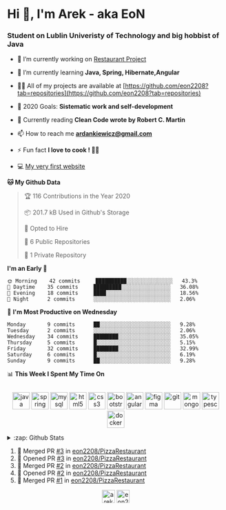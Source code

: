 <h1> Hi 👋, I'm Arek - aka EoN </h1>
<h3> Student on Lublin Univeristy of Technology and big hobbist of Java</h3>

- 🔭 I’m currently working on [Restaurant Project](https://github.com/eon2208/PizzaRestaurant)

- 🌱 I’m currently learning **Java, Spring, Hibernate,Angular**

- 👨‍💻 All of my projects are available at [https://github.com/eon2208?tab=repositories](https://github.com/eon2208?tab=repositories)

- 🥅 2020 Goals: **Sistematic work and self-development**

- 📖 Currently reading **Clean Code wrote by Robert C. Martin**

- 📫 How to reach me **ardankiewicz@gmail.com**

- ⚡ Fun fact **I love to cook ! 🍖🍳**

- 💻 [My very first website][website] 


<!--START_SECTION:waka-->
**🐱 My Github Data** 

> 🏆 116 Contributions in the Year 2020
 > 
> 📦 201.7 kB Used in Github's Storage 
 > 
> 💼 Opted to Hire
 > 
> 📜 6 Public Repositories
 > 
> 🔑 1 Private Repository 
 > 
**I'm an Early 🐤** 

```text
🌞 Morning    42 commits     ██████████░░░░░░░░░░░░░░░   43.3% 
🌆 Daytime    35 commits     █████████░░░░░░░░░░░░░░░░   36.08% 
🌃 Evening    18 commits     ████░░░░░░░░░░░░░░░░░░░░░   18.56% 
🌙 Night      2 commits      ░░░░░░░░░░░░░░░░░░░░░░░░░   2.06%

```
📅 **I'm Most Productive on Wednesday** 

```text
Monday       9 commits      ██░░░░░░░░░░░░░░░░░░░░░░░   9.28% 
Tuesday      2 commits      ░░░░░░░░░░░░░░░░░░░░░░░░░   2.06% 
Wednesday    34 commits     ████████░░░░░░░░░░░░░░░░░   35.05% 
Thursday     5 commits      █░░░░░░░░░░░░░░░░░░░░░░░░   5.15% 
Friday       32 commits     ████████░░░░░░░░░░░░░░░░░   32.99% 
Saturday     6 commits      █░░░░░░░░░░░░░░░░░░░░░░░░   6.19% 
Sunday       9 commits      ██░░░░░░░░░░░░░░░░░░░░░░░   9.28%

```


📊 **This Week I Spent My Time On** 

```text
```


<!--END_SECTION:waka-->

<p align="center">
<img src="https://devicons.github.io/devicon/devicon.git/icons/java/java-original-wordmark.svg" alt="java" width="40" height="40"/> 
<img src="https://www.vectorlogo.zone/logos/springio/springio-icon.svg" alt="spring" width="40" height="40"/> 
<img src="https://devicons.github.io/devicon/devicon.git/icons/mysql/mysql-original-wordmark.svg" alt="mysql" width="40" height="40"/> 
<img src="https://devicons.github.io/devicon/devicon.git/icons/html5/html5-original-wordmark.svg" alt="html5" width="40" height="40"/> 
<img src="https://devicons.github.io/devicon/devicon.git/icons/css3/css3-original-wordmark.svg" alt="css3" width="40" height="40"/> 
<img src="https://devicons.github.io/devicon/devicon.git/icons/bootstrap/bootstrap-plain.svg" alt="bootstrap" width="40" height="40"/> 
<img src="https://devicons.github.io/devicon/devicon.git/icons/angularjs/angularjs-original.svg" alt="angularjs" width="40" height="40"/>
<img src="https://www.vectorlogo.zone/logos/figma/figma-icon.svg" alt="figma" width="40" height="40"/> 
<img src="https://www.vectorlogo.zone/logos/git-scm/git-scm-icon.svg" alt="git" width="40" height="40"/> 
<img src="https://devicons.github.io/devicon/devicon.git/icons/mongodb/mongodb-original-wordmark.svg" alt="mongodb" width="40" height="40"/> 
<img src="https://devicons.github.io/devicon/devicon.git/icons/typescript/typescript-original.svg" alt="typescript" width="40" height="40"/>
<img src="https://devicons.github.io/devicon/devicon.git/icons/docker/docker-original-wordmark.svg" alt="docker" width="40" height="40"/>
</p>


<details>
  <summary>:zap: Github Stats</summary>

  <img align="left" alt="codeSTACKr's Github Stats" src="https://github-readme-stats.codestackr.vercel.app/api?username=eon2208&show_icons=true&hide_border=true" /></p>
  <img align="left" src="https://github-readme-stats.vercel.app/api/top-langs/?username=eon2208&layout=compact" alt="eon2208" /></p>

</details>

<!--START_SECTION:activity-->
1. 🎉 Merged PR [#3](https://github.com//eon2208/PizzaRestaurant/pull/3) in [eon2208/PizzaRestaurant](https://github.com//eon2208/PizzaRestaurant)
2. 💪 Opened PR [#3](https://github.com//eon2208/PizzaRestaurant/pull/3) in [eon2208/PizzaRestaurant](https://github.com//eon2208/PizzaRestaurant)
3. 🎉 Merged PR [#2](https://github.com//eon2208/PizzaRestaurant/pull/2) in [eon2208/PizzaRestaurant](https://github.com//eon2208/PizzaRestaurant)
4. 💪 Opened PR [#2](https://github.com//eon2208/PizzaRestaurant/pull/2) in [eon2208/PizzaRestaurant](https://github.com//eon2208/PizzaRestaurant)
5. 🎉 Merged PR [#1](https://github.com//eon2208/PizzaRestaurant/pull/1) in [eon2208/PizzaRestaurant](https://github.com//eon2208/PizzaRestaurant)
<!--END_SECTION:activity-->


<p align="center">
<a href="https://linkedin.com/in/arek dankiewicz" target="blank"><img align="center" src="https://cdn.jsdelivr.net/npm/simple-icons@3.0.1/icons/linkedin.svg" alt="arek dankiewicz" height="30" width="30" /></a>
<a href="https://instagram.com/eon2208" target="blank"><img align="center" src="https://cdn.jsdelivr.net/npm/simple-icons@3.0.1/icons/instagram.svg" alt="eon2208" height="30" width="30" /></a>
</p>

[website]: https://jardan.biz/
